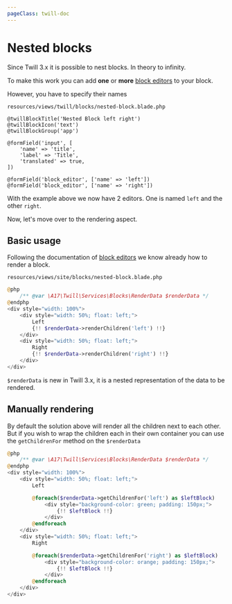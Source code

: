 ```yaml
---
pageClass: twill-doc
---
```


# Nested blocks

Since Twill 3.x it is possible to nest blocks. In theory to infinity.

To make this work you can add **one** or **more** [block editors](form-fields/block-editor.html) to your block.

However, you have to specify their names

`resources/views/twill/blocks/nested-block.blade.php`

```php{11,12}
@twillBlockTitle('Nested Block left right')
@twillBlockIcon('text')
@twillBlockGroup('app')

@formField('input', [
    'name' => 'title',
    'label' => 'Title',
    'translated' => true,
])

@formField('block_editor', ['name' => 'left'])
@formField('block_editor', ['name' => 'right'])
```

With the example above we now have 2 editors. One is named `left` and the other `right`.

Now, let's move over to the rendering aspect.

## Basic usage

Following the documentation of [block editors](form-fields/block-editor.html) we know already how to render
a block.

`resources/views/site/blocks/nested-block.blade.php`

```php
@php
    /** @var \A17\Twill\Services\Blocks\RenderData $renderData */
@endphp
<div style="width: 100%">
    <div style="width: 50%; float: left;">
        Left
        {!! $renderData->renderChildren('left') !!}
    </div>
    <div style="width: 50%; float: left;">
        Right
        {!! $renderData->renderChildren('right') !!}
    </div>
</div>
```

`$renderData` is new in Twill 3.x, it is a nested representation of the data to be rendered.

## Manually rendering

By default the solution above will render all the children next to each other. But if you wish to wrap the
children each in their own container you can use the `getChildrenFor` method on the `$renderData`

```php
@php
    /** @var \A17\Twill\Services\Blocks\RenderData $renderData */
@endphp
<div style="width: 100%">
    <div style="width: 50%; float: left;">
        Left

        @foreach($renderData->getChildrenFor('left') as $leftBlock)
            <div style="background-color: green; padding: 150px;">
                {!! $leftBlock !!}
            </div>
        @endforeach
    </div>
    <div style="width: 50%; float: left;">
        Right

        @foreach($renderData->getChildrenFor('right') as $leftBlock)
            <div style="background-color: orange; padding: 150px;">
                {!! $leftBlock !!}
            </div>
        @endforeach
    </div>
</div>
```
